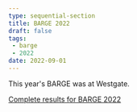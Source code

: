 ```yaml
---
type: sequential-section
title: BARGE 2022
draft: false
tags:
 - barge
 - 2022
date: 2022-09-01
---
```


This year's BARGE was at Westgate.

[Complete results for BARGE 2022](/barge/results/2022)
